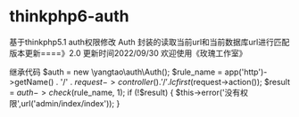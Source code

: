 # thinkphp6-auth
基于thinkphp5.1 auth权限修改
Auth 封装的读取当前url和当前数据库url进行匹配
版本更新====》2.0
更新时间2022/09/30
欢迎使用《玫瑰工作室》

继承代码
$auth = new \yangtao\auth\Auth();
$rule_name = app('http')->getName() . '/' . $request->controller() . '/' . lcfirst($request->action());
$result = $auth->check($rule_name, 1);
if (!$result) {
$this->error('没有权限',url('admin/index/index'));
}
